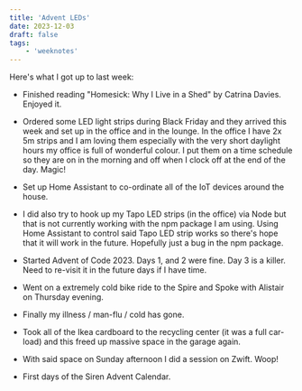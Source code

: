 ```yaml
---
title: 'Advent LEDs'
date: 2023-12-03
draft: false
tags:
    - 'weeknotes'
---
```


Here's what I got up to last week:

-   Finished reading "Homesick: Why I Live in a Shed" by Catrina Davies. Enjoyed it.

-   Ordered some LED light strips during Black Friday and they arrived this week and set up in the office and in the lounge. In the office I have 2x 5m strips and I am loving them especially with the very short daylight hours my office is full of wonderful colour. I put them on a time schedule so they are on in the morning and off when I clock off at the end of the day. Magic!

-   Set up Home Assistant to co-ordinate all of the IoT devices around the house.

-   I did also try to hook up my Tapo LED strips (in the office) via Node but that is not currently working with the npm package I am using. Using Home Assistant to control said Tapo LED strip works so there's hope that it will work in the future. Hopefully just a bug in the npm package.

-   Started Advent of Code 2023. Days 1, and 2 were fine. Day 3 is a killer. Need to re-visit it in the future days if I have time.

-   Went on a extremely cold bike ride to the Spire and Spoke with Alistair on Thursday evening.

-   Finally my illness / man-flu / cold has gone.

-   Took all of the Ikea cardboard to the recycling center (it was a full car-load) and this freed up massive space in the garage again.

-   With said space on Sunday afternoon I did a session on Zwift. Woop!

-   First days of the Siren Advent Calendar.
